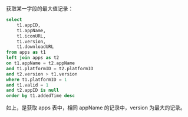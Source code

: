 获取某一字段的最大值记录：

```sql
select 
    t1.appID,
    t1.appName,
    t1.iconURL,
    t1.version,
    t1.downloadURL
from apps as t1
left join apps as t2
on t1.appName = t2.appName
and t1.platformID = t2.platformID
and t2.version > t1.version
where t1.platformID = 1
and t1.valid = 1
and t2.appID is null
order by t1.addedTime desc
```

如上，是获取 apps 表中，相同 appName 的记录中，version 为最大的记录。
